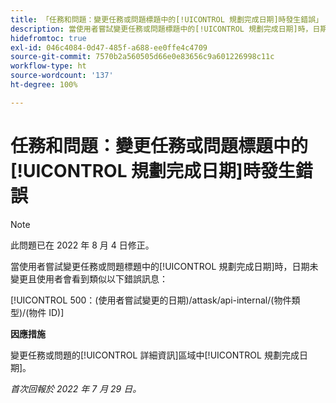 ```yaml
---
title: 「任務和問題：變更任務或問題標題中的[!UICONTROL 規劃完成日期]時發生錯誤」
description: 當使用者嘗試變更任務或問題標題中的[!UICONTROL 規劃完成日期]時，日期未變更且使用者會看到錯誤訊息。
hidefromtoc: true
exl-id: 046c4084-0d47-485f-a688-ee0ffe4c4709
source-git-commit: 7570b2a560505d66e0e83656c9a601226998c11c
workflow-type: ht
source-wordcount: '137'
ht-degree: 100%

---
```


# 任務和問題：變更任務或問題標題中的[!UICONTROL 規劃完成日期]時發生錯誤

>[!NOTE]
>
>此問題已在 2022 年 8 月 4 日修正。

當使用者嘗試變更任務或問題標題中的[!UICONTROL 規劃完成日期]時，日期未變更且使用者會看到類似以下錯誤訊息：

[!UICONTROL 500：(使用者嘗試變更的日期)/attask/api-internal/(物件類型)/(物件 ID)]

**因應措施**

變更任務或問題的[!UICONTROL 詳細資訊]區域中[!UICONTROL 規劃完成日期]。

_首次回報於 2022 年 7 月 29 日。_
